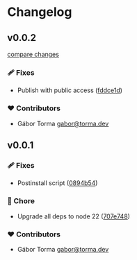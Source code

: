 # Changelog


## v0.0.2

[compare changes](https://github.com/GaborTorma/mwm-nuxt-module-template/compare/v0.0.1...v0.0.2)

### 🩹 Fixes

- Publish with public access ([fddce1d](https://github.com/GaborTorma/mwm-nuxt-module-template/commit/fddce1d))

### ❤️ Contributors

- Gábor Torma <gabor@torma.dev>

## v0.0.1


### 🩹 Fixes

- Postinstall script ([0894b54](https://github.com/GaborTorma/mwm-nuxt-module-template/commit/0894b54))

### 🏡 Chore

- Upgrade all deps to node 22 ([707e748](https://github.com/GaborTorma/mwm-nuxt-module-template/commit/707e748))

### ❤️ Contributors

- Gábor Torma <gabor@torma.dev>

